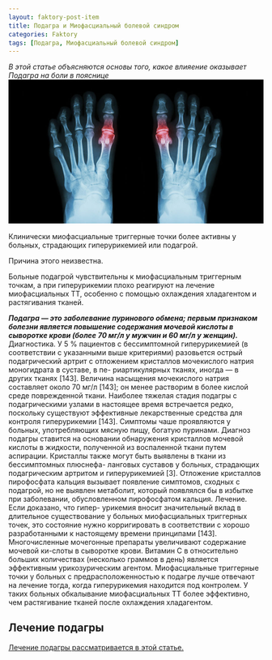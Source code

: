 ```yaml
---
layout: faktory-post-item
title: Подагра и Миофасциальный болевой синдром
categories: Faktory
tags: [Подагра, Миофасциальный болевой синдром]
---
```


*В этой статье объясняются основы того, какое влияение оказывает Подагра на боли в пояснице*
![Подагра](/images/factory/other/podagra.jpg)

Клинически миофасциальные триггерные точки более активны у больных, страдающих гиперурикемией или подагрой. 

Причина этого неизвестна. 

Больные подагрой чувствительны к миофасциальным триггерным точкам, а при гиперурикемии плохо реагируют на лечение миофасциальных ТТ, особенно с помощью охлаждения хладагентом и растягивания тканей. 

***Подагра — это заболевание пуринового обмена; первым признаком болезни является повышение содержания мочевой кислоты в сыворотке крови (более 70 мг/л у мужчин и 60 мг/л у женщин).***
Диагностика. У 5 % пациентов с бессимптомной гиперурикемией (в соответствии с указанными выше критериями) разовьется острый подагрический артрит с отложением кристаллов мочекислого натрия моногидрата в суставе, в пе- риартикулярных тканях, иногда — в других тканях [143].
Величина насыщения мочекислого натрия составляет около 70 мг/л [143]; он менее растворим в более кислой среде поврежденной ткани. Наиболее тяжелая стадия подагры с подагрическими узлами в настоящее время встречается редко, поскольку существуют эффективные лекарственные средства для контроля гиперурикемии [143]. Симптомы чаше проявляются у больных, употребляющих мясную пищу, богатую пуринами.
Диагноз подагры ставится на основании обнаружения кристаллов мочевой кислоты в жидкости, полученной из воспаленной ткани путем аспирации. Кристаллы также могут быть выявлены в ткани из бессимптомных плюснефа- ланговых суставов у больных, страдающих подагрическим артритом и гиперурикемией [3].
Отложение кристаллов пирофосфата кальция вызывает появление симптомов, сходных с подагрой, но не выявлен метаболит, который появлялся бы в избытке при заболевании, обусловленном пирофосфатом кальция.
Лечение. Если доказано, что гипер- урикемия вносит значительный вклад в длительное существование у больных миофасциальных триггерных точек, это состояние нужно корригировать в соответствии с хорошо разработанными к настоящему времени принципами [143]. Многочисленные мочегонные препараты увеличивают содержание мочевой ки-слоты в сыворотке крови. Витамин С в относительно больших количествах (несколько граммов в день) является эффективным урикозурическим агентом.
Миофасциальные триггерные точки у больных с предрасположенностью к подагре лучше отвечают на лечение тогда, когда гиперурикемия находится под контролем. У таких больных обкалывание миофасциальных ТТ более эффективно, чем растягивание тканей после охлаждения хладагентом.




## Лечение подагры

<a href="https://prichiny.github.io/lechenie/podagra-med">Лечение подагры рассматривается в этой статье.</a>
